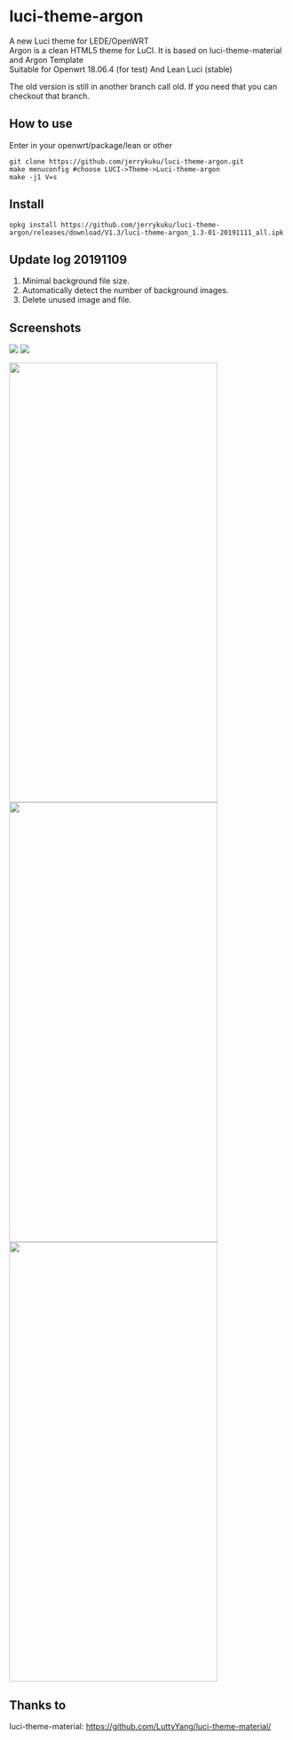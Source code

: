 # luci-theme-argon
A new Luci theme for LEDE/OpenWRT  
Argon is a clean HTML5 theme for LuCI. It is based on luci-theme-material and Argon Template  
Suitable for Openwrt 18.06.4 (for test) And Lean Luci (stable)  

The old version is still in another branch call old. If you need that you can checkout that branch.


## How to use

Enter in your openwrt/package/lean  or  other

```
git clone https://github.com/jerrykuku/luci-theme-argon.git
make menuconfig #choose LUCI->Theme->Luci-theme-argon
make -j1 V=s
```
## Install
```
opkg install https://github.com/jerrykuku/luci-theme-argon/releases/download/V1.3/luci-theme-argon_1.3-01-20191111_all.ipk
```

## Update log 20191109
1. Minimal background file size.
2. Automatically detect the number of background images.
3. Delete unused image and file.

## Screenshots
![](/Screenshots/pc/screenshot1.png)
![](/Screenshots/pc/screenshot2.png)

<img src="/Screenshots/phone/Screenshot_1.jpg" width="375" height="792">
<img src="/Screenshots/phone/Screenshot_2.jpg" width="375" height="792">
<img src="/Screenshots/phone/Screenshot_3.jpg" width="375" height="792">




## Thanks to 
luci-theme-material: https://github.com/LuttyYang/luci-theme-material/
